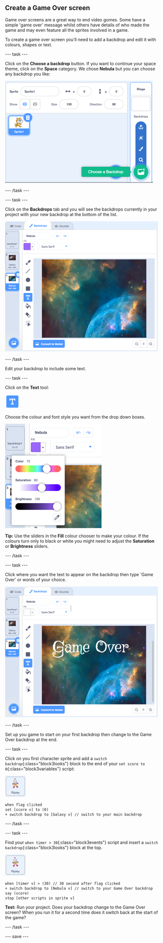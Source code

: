## Create a Game Over screen

Game over screens are a great way to end video gomes. Some have a simple 'game over' message whilst others have details of who made the game and may even feature all the sprites involved in a game. 

To create a game over screen you'll need to add a backdrop and edit it with colours, shapes or text.

--- task ---

Click on the **Choose a backdrop** button. If you want to continue your space theme, click on the **Space** category. We chose **Nebula** but you can choose any backdrop you like:

![Choose a backdrop button](images/choose-a-backdrop.png)

--- /task ---

--- task ---

Click on the **Backdrops** tab and you will see the backdrops currently in your project with your new backdrop at the bottom of the list. 

![Backdrops tab with new backdrop highlighted](images/nebula-editor.png)

--- /task ---

Edit your backdrop to include some text. 

--- task ---

Click on the **Text** tool:

![The text tool icon](images/text-icon.png)

Choose the colour and font style you want from the drop down boxes. 

![The fill chooser tool and font style drop down](images/text-properties.png)

**Tip:** Use the sliders in the **Fill** colour chooser to make your colour. If the colours turn only to black or white you might need to adjust the **Saturation** or **Brightness** sliders.

--- /task ---

--- task ---

Click where you want the text to appear on the backdrop then type 'Game Over' or words of your choice.

![Game Over wording on the Nebula backdrop in the editor](images/nebula-with-text.png)

--- /task ---

Set up you game to start on your first backdrop then change to the Game Over backdrop at the end.

--- task ---

Click on you first character sprite and add a `switch backdrop`{:class="block3looks"} block to the end of your `set score to 0`{:class="block3variables"} script:

![the Ripley sprite icon](images/ripley-sprite-icon.png)

```blocks3
when flag clicked 
set [score v] to (0)
+ switch backdrop to [Galaxy v] // switch to your main backdrop
```

--- /task ---

--- task ---

Find your `when timer > 30`{:class="block3events"} script and insert a `switch backdrop`{:class="block3looks"} block at the top.

![the Ripley sprite icon](images/ripley-sprite-icon.png)

```blocks3
when [timer v] > (30) // 30 second after flag clicked
+ switch backdrop to [Nebula v] // switch to your Game Over backdrop
say (score)
stop [other scripts in sprite v] 
```

**Test:** Run your project. Does your backdrop change to the Game Over screen? When you run it for a second time does it switch back at the start of the game?

--- /task ---

--- save ---
